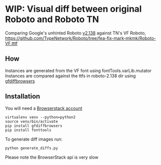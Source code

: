 # WIP: Visual diff between original Roboto and Roboto TN

Comparing Google's unhinted Roboto [v2.138](https://github.com/google/roboto/releases/tag/v2.138) against TN's VF Roboto, https://github.com/TypeNetwork/Roboto/tree/fea-fix-mark-mkmk/Roboto-VF.tttf



## How

Instances are generated from the VF font using fontTools.varLib.mutator
Instances are compared against the ttfs in roboto-2.138 dir using [gfdiffbrowsers](https://github.com/googlefonts/diffbrowsers)
## Installation

You will need a [Browserstack account](https://www.browserstack.com)

```
virtualenv venv --python=python2
source venv/bin/activate
pip install gfdiffbrowsers
pip install fonttools
```

To generate diff images run:

`python generate_diffs.py`

Please note the BrowserStack api is very slow